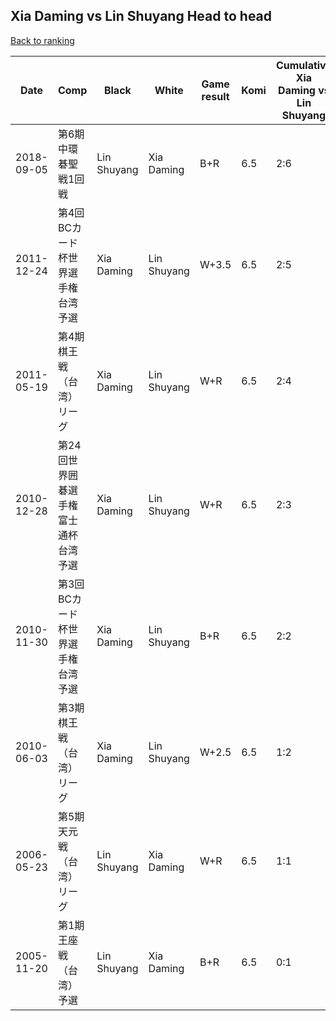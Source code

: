 ## Xia Daming vs Lin Shuyang Head to head

[Back to ranking](../../index.md)




| **Date** | **Comp** | **Black** | **White** | **Game result** | **Komi** | **Cumulative Xia Daming vs Lin Shuyang** | **Xia Daming streak** | **Lin Shuyang streak** | 
| --- | --- | --- | --- | --- | --- | --- | --- | --- |
| 2018-09-05 | 第6期中環碁聖戦1回戦 | Lin Shuyang | Xia Daming | B+R | 6.5 | 2:6 | 0 | 4 | 
| 2011-12-24 | 第4回BCカード杯世界選手権台湾予選 | Xia Daming | Lin Shuyang | W+3.5 | 6.5 | 2:5 | 0 | 3 | 
| 2011-05-19 | 第4期棋王戦（台湾）リーグ | Xia Daming | Lin Shuyang | W+R | 6.5 | 2:4 | 0 | 2 | 
| 2010-12-28 | 第24回世界囲碁選手権富士通杯台湾予選 | Xia Daming | Lin Shuyang | W+R | 6.5 | 2:3 | 0 | 1 | 
| 2010-11-30 | 第3回BCカード杯世界選手権台湾予選 | Xia Daming | Lin Shuyang | B+R | 6.5 | 2:2 | 1 | 0 | 
| 2010-06-03 | 第3期棋王戦（台湾）リーグ | Xia Daming | Lin Shuyang | W+2.5 | 6.5 | 1:2 | 0 | 1 | 
| 2006-05-23 | 第5期天元戦（台湾）リーグ | Lin Shuyang | Xia Daming | W+R | 6.5 | 1:1 | 1 | 0 | 
| 2005-11-20 | 第1期王座戦（台湾）予選 | Lin Shuyang | Xia Daming | B+R | 6.5 | 0:1 | 0 | 1 |




